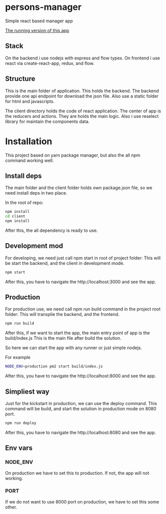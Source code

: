 # persons-manager
Simple react based manager app

[The running version of this app](http://metaladam.net:8080/)

## Stack
On the backend i use nodejs with express and flow types.
On frontend i use react via create-react-app, redux, and flow.

## Structure
This is the main folder of application. This holds the backend.
The backend provide one api endpoint for download the json file.
Also use a static folder for html and javascripts.

The client directory holds the code of react application.
The center of app is the reducers and actions. They are holds the main logic.
Also i use reselect library for maintain the components data.

# Installation 
This project based on yarn package manager, but also the all npm command working well.

## Install deps

The main folder and the client folder holds own package.json file,
so we need install deps in two place.

In the root of repo:

```bash
npm install
cd client
npm install
```

After this, the all dependency is ready to use.

## Development mod
For developing, we need just call npm start in root of project folder:
This will be start the backend, and the client in development mode.

```bash
npm start
```

After this, you have to navigate the http://localhost:3000 and see the app.

## Production
For production use, we need call npm run build command in the project root folder:
This will transplie the backend, and the frontend.

```bash
npm run build
```

After this, if we want to start the app, the main entry point of app is the build/index.js
This is the main file after build the solution.

So here we can start the app with any runner or just simple nodejs.

For example
```bash
NODE_ENV=production pm2 start build/index.js
```

After this, you have to navigate the http://localhost:8000 and see the app.

## Simpliest way
Just for the kickstart in production, we can use the deploy command.
This command will be build, and start the solution in production mode on 8080 port.

```bash
npm run deploy
```

After this, you have to navigate the http://localhost:8080 and see the app.

## Env vars

### NODE_ENV

On production we have to set this to production. If not, the app will not working.

### PORT

If we do not want to use 8000 port on production, we have to set this some other.
